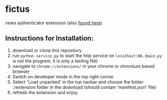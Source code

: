 # fictus
news authenticator extension (also [found here](https://devpost.com/software/fictus))

Instructions for Installation:
---------------------------
1. download or clone this repository
2. run `python service.py` to start the http service on `localhost:80`. (`main.py` is not the program, it is only a testing file)
3. navigate to `chrome://extensions/` in your chrome or chromium based browser
4. Switch on developer mode in the top right corner
5. Select 'Load unpacked' in the top navbar and choose the folder ./extension folder in the download (should contain 'manifest.json' file)
6. refresh the extension and enjoy



